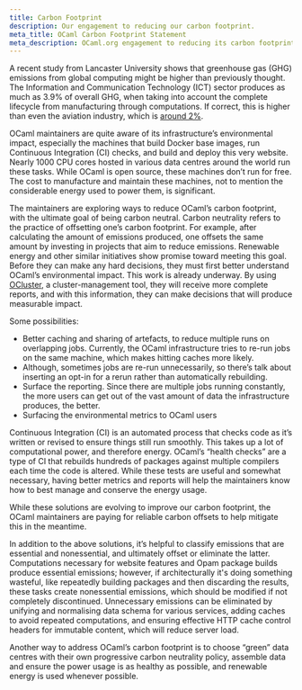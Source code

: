 ```yaml
---
title: Carbon Footprint
description: Our engagement to reducing our carbon footprint.
meta_title: OCaml Carbon Footprint Statement
meta_description: OCaml.org engagement to reducing its carbon footprint
---
```


A recent study from Lancaster University shows that greenhouse gas (GHG) emissions from global computing might be higher than previously thought. The Information and Communication Technology (ICT) sector produces as much as 3.9% of overall GHG, when taking into account the complete
lifecycle from manufacturing through computations. If correct, this is higher than even the aviation industry, which is [around 2%](https://www.sciencedaily.com/releases/2021/09/210910121715.htm).

OCaml maintainers are quite aware of its infrastructure’s environmental impact, especially the machines that build Docker base images, run Continuous Integration (CI) checks, and build and deploy this very website. Nearly 1000 CPU cores hosted in various data centres around the world run
these tasks. While OCaml is open source, these machines don’t run for free. The cost to manufacture and maintain these machines, not to mention the considerable energy used to power them, is significant.

The maintainers are exploring ways to reduce OCaml’s carbon footprint, with the ultimate goal of being carbon neutral. Carbon neutrality refers to the practice of offsetting one’s carbon footprint. For example, after calculating the amount of emissions produced, one offsets the same amount
by investing in projects that aim to reduce emissions. Renewable energy and other similar initiatives show promise toward meeting this goal. Before they can make any hard decisions, they must first better understand OCaml’s environmental impact. This work is already underway. By using
[OCluster](https://github.com/ocurrent/ocluster), a cluster-management tool, they will receive more complete reports, and with this information, they can make decisions that will produce measurable impact.

Some possibilities:

- Better caching and sharing of artefacts, to reduce multiple runs on overlapping jobs. Currently, the OCaml infrastructure tries to re-run jobs on the same machine, which makes hitting caches more likely.
- Although, sometimes jobs are re-run unnecessarily, so there’s talk about inserting an opt-in for a rerun rather than automatically rebuilding.
- Surface the reporting. Since there are multiple jobs running constantly, the more users can get out of the vast amount of data the infrastructure produces, the better.
- Surfacing the environmental metrics to OCaml users

Continuous Integration (CI) is an automated process that checks code as it’s written or revised to ensure things still run smoothly. This takes up a lot of computational power, and therefore energy. OCaml’s “health checks” are a type of CI that rebuilds hundreds of packages against
multiple compilers each time the code is altered. While these tests are useful and somewhat necessary, having better metrics and reports will help the maintainers know how to best manage and conserve the energy usage.

While these solutions are evolving to improve our carbon footprint, the OCaml maintainers are paying for reliable carbon offsets to help mitigate this in the meantime.

In addition to the above solutions, it’s helpful to classify emissions that are essential and nonessential, and ultimately offset or eliminate the latter. Computations necessary for website features and Opam package builds produce essential emissions; however, if architecturally it's doing
something wasteful, like repeatedly building packages and then discarding the results, these tasks create nonessential emissions, which should be modified if not completely discontinued. Unnecessary emissions can be eliminated by unifying and normalising data schema for various services,
adding caches to avoid repeated computations, and ensuring effective HTTP cache control headers for immutable content, which will reduce server load.

Another way to address OCaml’s carbon footprint is to choose “green” data centres with their own progressive carbon neutrality policy, assemble data and ensure the power usage is as healthy as possible, and renewable energy is used whenever possible.